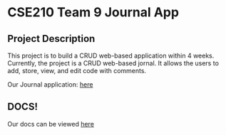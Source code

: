 # CSE210 Team 9 Journal App 

## Project Description
This project is to build a CRUD web-based application within 4 weeks. Currently, the project is a CRUD web-based jornal. It allows the users to add, store, view, and edit code with comments. 


Our Journal application: [here](https://cse210-team-09.github.io/cse210-fa24-group09/)

## DOCS!

Our docs can be viewed [here](https://cse210-team-09.github.io/cse210-fa24-group09/docs/index.html)


